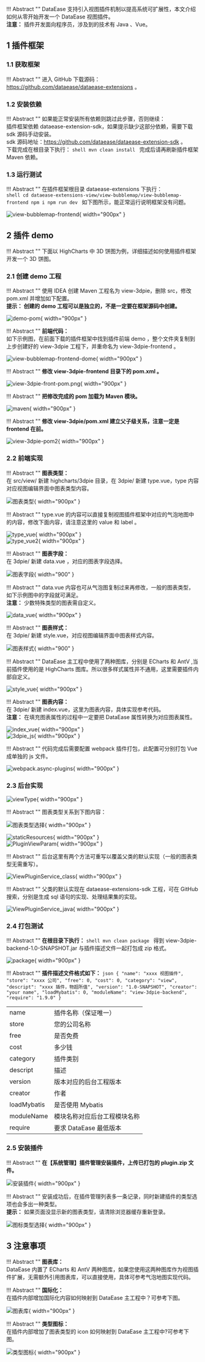 !!! Abstract ""
    DataEase 支持引入视图插件机制以提高系统可扩展性，本文介绍如何从零开始开发一个 DataEase 视图插件。  
    **注意：** 插件开发面向程序员，涉及到的技术有 Java 、Vue。

## 1 插件框架

### 1.1 获取框架

!!! Abstract ""
    进入 GitHub 下载源码：https://github.com/dataease/dataease-extensions 。

### 1.2 安装依赖

!!! Abstract ""
    如果能正常安装所有依赖则跳过此步骤，否则继续：  
    插件框架依赖 dataease-extension-sdk，如果提示缺少这部分依赖，需要下载 sdk 源码手动安装。  
    sdk 源码地址：https://github.com/dataease/dataease-extension-sdk 。  
    下载完成在根目录下执行：
    ```shell
    mvn clean install
    ```
    完成后请再刷新插件框架 Maven 依赖。


### 1.3 运行测试

!!! Abstract ""
    在插件框架根目录 dataease-extensions 下执行：  
    ```shell
    cd dataease-extensions-view/view-bubblemap/view-bubblemap-frontend
    npm i
    npm run dev
    ```
    如下图所示，能正常运行说明框架没有问题。

![view-bubblemap-frontend](../img/dev_manual/view-bubblemap-frontend.png){ width="900px" }

## 2 插件 demo

!!! Abstract ""
    下面以 HighCharts 中 3D 饼图为例，详细描述如何使用插件框架开发一个 3D 饼图。

### 2.1 创建 demo 工程

!!! Abstract ""
    使用 IDEA 创建 Maven 工程名为 view-3dpie，删除 src，修改 pom.xml 并增加如下配置。  
    **提示： 创建的 demo 工程可以是独立的，不是一定要在框架源码中创建。**

![demo-pom](../img/dev_manual/demo-pom.png){ width="900px" }

!!! Abstract ""
    **前端代码：**  
    如下示例图，在前面下载的插件框架中找到插件前端 demo ，整个文件夹复制到上步创建好的 view-3dpie 工程下，并重命名为 view-3dpie-frontend 。

![view-bubblemap-frontend-dome](../img/dev_manual/view-bubblemap-frontend-dome.png){ width="900px" }

!!! Abstract ""
    **修改 view-3dpie-frontend 目录下的 pom.xml 。**

![view-3dpie-front-pom.png](../img/dev_manual/view-3dpie-front-pom.png){ width="900px" }

!!! Abstract ""
    **把修改完成的 pom 加载为 Maven 模块。**

![maven](../img/dev_manual/maven.png){ width="900px" }

!!! Abstract ""
    **修改 view-3dpie/pom.xml 建立父子级关系，注意一定是 frontend 在前。**

![view-3dpie-pom2](../img/dev_manual/view-3dpie-pom2.png){ width="900px" }

### 2.2 前端实现

!!! Abstract ""
    **图表类型：**  
    在 src/view/ 新建 highcharts/3dpie 目录，在 3dpie/ 新建 type.vue，type 内容对应视图编辑界面中图表类型内容。

![图表类型](../img/dev_manual/图表类型.png){ width="900px" }

!!! Abstract ""
    type.vue 的内容可以直接复制视图插件框架中对应的气泡地图中的内容，修改下面内容，请注意这里的 value 和 label 。

![type_vue](../img/dev_manual/type_vue.png){ width="900px" }  
![type_vue2](../img/dev_manual/type_vue2.png){ width="900px" }

!!! Abstract ""
    **图表字段：**  
    在 3dpie/ 新建 data.vue ，对应的图表字段选择。

![图表字段](../img/dev_manual/图表字段.png){ width="900" }

!!! Abstract ""
    data.vue 内容也可从气泡图复制过来再修改，一般的图表类型，如下示例图中的字段就可满足。  
    **注意：** 少数特殊类型的图表需自定义。

![data_vue](../img/dev_manual/data_vue.png){ width="900px" }

!!! Abstract ""
    **图表样式：**  
    在 3dpie/ 新建 style.vue，对应视图编辑界面中图表样式内容。

![图表样式](../img/dev_manual/图表样式.png){ width="900" }

!!! Abstract ""
    DataEase 主工程中使用了两种图库，分别是 ECharts 和 AntV ,当前插件使用的是 HighCharts 图库。所以很多样式属性并不通用，这里需要插件内部自定义。

![style_vue](../img/dev_manual/style_vue.png){ width="900px" }

!!! Abstract ""
    **图表内容：**  
    在 3dpie/ 新建 index.vue，这里为图表内容，具体实现参考代码。  
    **注意：** 在填充图表属性的过程中一定要把 DataEase 属性转换为对应图表属性。

![index_vue](../img/dev_manual/index_vue.png){ width="900px" }  
![3dpie_js](../img/dev_manual/3dpie_js.png){ width="900px" }

!!! Abstract ""
    代码完成后需要配置 webpack 插件打包，此配置可分别打包 Vue 成单独的 js 文件。

![webpack.async-plugins](../img/dev_manual/webpack.async-plugins.png){ width="900px" }

### 2.3 后台实现

![viewType](../img/dev_manual/viewType.png){ width="900px" }

!!! Abstract ""
    图表类型关系到下图内容：

![图表类型选择](../img/dev_manual/图表类型选择.png){ width="900px" }

![staticResources](../img/dev_manual/staticResources.png){ width="900px" }  
![PluginViewParam](../img/dev_manual/PluginViewParam.png){ width="900px" }


!!! Abstract ""
    后台这里有两个方法可重写以覆盖父类的默认实现（一般的图表类型无需重写）。

![ViewPluginService_class](../img/dev_manual/ViewPluginService_class.png){ width="900px" }

!!! Abstract ""
    父类的默认实现在 dataease-extensions-sdk 工程，可在 GitHub 搜索，分别是生成 sql 语句的实现、处理结果集的实现。

![ViewPluginService_java](../img/dev_manual/ViewPluginService_java.png){ width="900px" }

### 2.4 打包测试

!!! Abstract ""
    **在根目录下执行：**
    ```shell
    mvn clean package
    ```
    得到 view-3dpie-backend-1.0-SNAPSHOT.jar 与插件描述文件一起打包成 zip 格式。

![package](../img/dev_manual/package.png){ width="900px" }

!!! Abstract ""
    **插件描述文件格式如下：**
    ```json
    {
        "name": "xxxx 视图插件",
        "store": "xxxx 公司",
        "free": 0,
        "cost": 0,
        "category": "view",
        "descript": "xxxx 插件，物超所值",
        "version": "1.0-SNAPSHOT",
        "creator": "your name",
        "loadMybatis": 0,
        "moduleName": "view-3dpie-backend",
        "require": "1.9.0"
    }
    ```

<table>
    <tr>
        <td>
            name
        <td>
            插件名称（保证唯一）
    </tr>
    <tr>
        <td>
            store
        <td>
            您的公司名称
    </tr>
    <tr>
        <td>
            free
        <td>
            是否免费
    </tr>
    <tr>
        <td>
            cost
        <td>
            多少钱
    </tr>
    <tr>
        <td>
            category
        <td>
            插件类别
    </tr>
    <tr>
        <td>
            descript
        <td>
            描述
    </tr>
    <tr>
        <td>
            version
        <td>
            版本对应的后台工程版本
    </tr>
    <tr>
        <td>
            creator
        <td>
            作者
    </tr>
    <tr>
        <td>
            loadMybatis
        </td>
        <td>
            是否使用 Mybatis
        </td>
    </tr>
    <tr>
        <td>
            moduleName
        <td>
            模块名称对应后台工程模块名称
    </tr>
    <tr>
        <td>
            require
        <td>
            要求 DataEase 最低版本
    </tr>
</table>

### 2.5 安装插件

!!! Abstract ""
    **在【系统管理】插件管理安装插件，上传已打包的 plugin.zip 文件。**

![安装插件](../img/dev_manual/安装插件.png){ width="900px" }

!!! Abstract ""
    安装成功后，在插件管理列表多一条记录，同时新建插件的类型选项也会多出一种类型。  
    **提示：** 如果页面没显示新的图表类型，请清除浏览器缓存重新登录。

![图标类型选择](../img/dev_manual/图表类型选择.png){ width="900px" }

## 3 注意事项

!!! Abstract ""
    **图表库：**  
    DataEase 内置了 ECharts 和 AntV 两种图库，如果您使用这两种图库作为视图插件扩展，无需额外引用图表库，可以直接使用，具体可参考气泡地图实现代码。

!!! Abstract ""
    **国际化：**  
    在插件内部增加国际化内容如何映射到 DataEase 主工程中？可参考下图。

![图表库](../img/dev_manual/图表库.png){ width="900px" }

!!! Abstract ""
    **类型图标：**  
    在插件内部增加了图表类型的 icon 如何映射到 DataEase 主工程中?可参考下图。

![类型图标](../img/dev_manual/类型图标.png){ width="900px" }